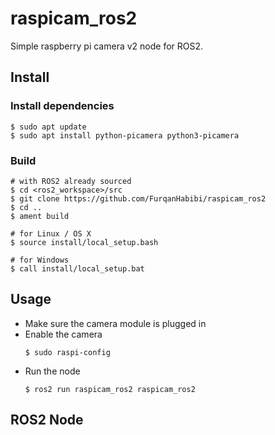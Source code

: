 # raspicam_ros2
Simple raspberry pi camera v2 node for ROS2.

## Install
### Install dependencies
```
$ sudo apt update
$ sudo apt install python-picamera python3-picamera
```
### Build
```
# with ROS2 already sourced
$ cd <ros2_workspace>/src
$ git clone https://github.com/FurqanHabibi/raspicam_ros2
$ cd ..
$ ament build

# for Linux / OS X
$ source install/local_setup.bash

# for Windows
$ call install/local_setup.bat
```

## Usage
- Make sure the camera module is plugged in
- Enable the camera
    ```
    $ sudo raspi-config
    ```
- Run the node
    ```
    $ ros2 run raspicam_ros2 raspicam_ros2
    ```

## ROS2 Node
